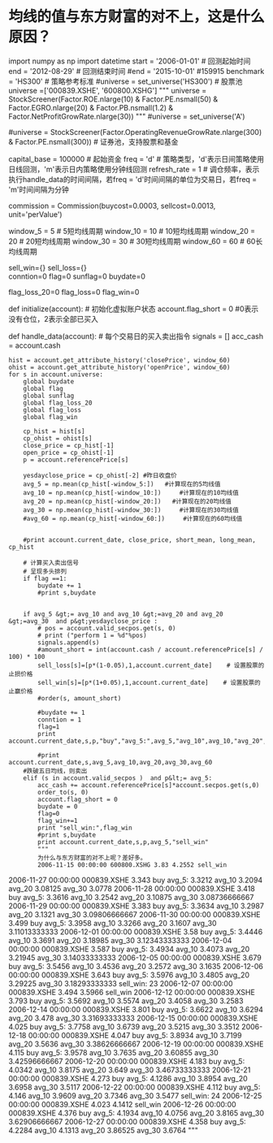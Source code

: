 # 均线的值与东方财富的对不上，这是什么原因？

import numpy as np
import datetime
start = '2006-01-01'                       # 回测起始时间
end = '2012-08-29'                         # 回测结束时间
#end = '2015-10-01' 
#159915
benchmark = 'HS300'                  # 策略参考标准
#universe = set_universe('HS300')  # 股票池
universe =['000839.XSHE', '600800.XSHG']
"""
universe = StockScreener(Factor.ROE.nlarge(10) & Factor.PE.nsmall(50) & Factor.EGRO.nlarge(20) & Factor.PB.nsmall(1.2) & Factor.NetProfitGrowRate.nlarge(30))
"""
#universe = set_universe('A')  

#universe = StockScreener(Factor.OperatingRevenueGrowRate.nlarge(300) & Factor.PE.nsmall(300))              # 证券池，支持股票和基金

capital_base = 100000                      # 起始资金
freq = 'd'                                 # 策略类型，'d'表示日间策略使用日线回测，'m'表示日内策略使用分钟线回测
refresh_rate = 1                           # 调仓频率，表示执行handle_data的时间间隔，若freq = 'd'时间间隔的单位为交易日，若freq = 'm'时间间隔为分钟

commission = Commission(buycost=0.0003, sellcost=0.0013, unit='perValue')

window_5 = 5  # 5短均线周期
window_10 = 10  # 10短均线周期
window_20 = 20  # 20短均线周期
window_30 = 30  # 30短均线周期
window_60 = 60   # 60长均线周期

sell_win={}
sell_loss={}  
conntion=0
flag=0
sunflag=0
buydate=0

flag_loss_20=0
flag_loss=0
flag_win=0

def initialize(account):					# 初始化虚拟账户状态
    account.flag_short = 0  #0表示没有仓位，2表示全部已买入
    
    
def handle_data(account):                   # 每个交易日的买入卖出指令
    signals = []
    acc_cash = account.cash
    
    hist = account.get_attribute_history('closePrice', window_60)
    ohist = account.get_attribute_history('openPrice', window_60)
    for s in account.universe:
        global buydate
        global flag
        global sunflag
        global flag_loss_20
        global flag_loss
        global flag_win
        
        cp_hist = hist[s]
        cp_ohist = ohist[s]
        close_price = cp_hist[-1]
        open_price = cp_ohist[-1]
        p = account.referencePrice[s]
      
        yesdayclose_price = cp_ohist[-2] #昨日收盘价
        avg_5 = np.mean(cp_hist[-window_5:])   #计算现在的5均线值
        avg_10 = np.mean(cp_hist[-window_10:])     #计算现在的10均线值
        avg_20 = np.mean(cp_hist[-window_20:])   #计算现在的20均线值
        avg_30 = np.mean(cp_hist[-window_30:])     #计算现在的30均线值     
        #avg_60 = np.mean(cp_hist[-window_60:])     #计算现在的60均线值 
        
        
        #print account.current_date, close_price, short_mean, long_mean, cp_hist
        
        # 计算买入卖出信号
        # 呈现多头排列
        if flag ==1:
            buydate += 1
            #print s,buydate

            
        if avg_5 &gt;= avg_10 and avg_10 &gt;=avg_20 and avg_20 &gt;=avg_30  and p&gt;yesdayclose_price :
            # pos = account.valid_secpos.get(s, 0)
            # print ("perform 1 = %d"%pos)
            signals.append(s)
            #amount_short = int(account.cash / account.referencePrice[s] / 100) * 100
            sell_loss[s]=[p*(1-0.05),1,account.current_date]    # 设置股票的止损价格
            sell_win[s]=[p*(1+0.05),1,account.current_date]    # 设置股票的止赢价格
            #order(s, amount_short)
           
            #buydate += 1
            conntion = 1
            flag=1
            print account.current_date,s,p,"buy","avg_5:",avg_5,"avg_10",avg_10,"avg_20",avg_20,"avg_30",avg_30

            #print account.current_date,s,avg_5,avg_10,avg_20,avg_30,avg_60
        #跌破五日均线，则卖出
        elif (s in account.valid_secpos )  and p&lt;= avg_5:
            acc_cash += account.referencePrice[s]*account.secpos.get(s,0)
            order_to(s, 0)
            account.flag_short = 0
            buydate = 0
            flag=0
            flag_win+=1
            print "sell_win:",flag_win
            #print s,buydate
            print account.current_date,s,p,avg_5,"sell_win"
            """
            为什么与东方财富的对不上呢？差好多。
            2006-11-15 00:00:00 600800.XSHG 3.83 4.2552 sell_win
2006-11-27 00:00:00 000839.XSHE 3.343 buy avg_5: 3.3212 avg_10 3.2094 avg_20 3.08125 avg_30 3.0778
2006-11-28 00:00:00 000839.XSHE 3.418 buy avg_5: 3.3616 avg_10 3.2542 avg_20 3.10875 avg_30 3.08736666667
2006-11-29 00:00:00 000839.XSHE 3.383 buy avg_5: 3.3634 avg_10 3.2987 avg_20 3.1321 avg_30 3.09806666667
2006-11-30 00:00:00 000839.XSHE 3.499 buy avg_5: 3.3958 avg_10 3.3266 avg_20 3.1607 avg_30 3.11013333333
2006-12-01 00:00:00 000839.XSHE 3.58 buy avg_5: 3.4446 avg_10 3.3691 avg_20 3.18985 avg_30 3.12343333333
2006-12-04 00:00:00 000839.XSHE 3.587 buy avg_5: 3.4934 avg_10 3.4073 avg_20 3.21945 avg_30 3.14033333333
2006-12-05 00:00:00 000839.XSHE 3.679 buy avg_5: 3.5456 avg_10 3.4536 avg_20 3.2572 avg_30 3.1635
2006-12-06 00:00:00 000839.XSHE 3.643 buy avg_5: 3.5976 avg_10 3.4805 avg_20 3.29225 avg_30 3.18293333333
sell_win: 23
2006-12-07 00:00:00 000839.XSHE 3.494 3.5966 sell_win
2006-12-12 00:00:00 000839.XSHE 3.793 buy avg_5: 3.5692 avg_10 3.5574 avg_20 3.4058 avg_30 3.2583
2006-12-14 00:00:00 000839.XSHE 3.801 buy avg_5: 3.6622 avg_10 3.6294 avg_20 3.478 avg_30 3.31693333333
2006-12-15 00:00:00 000839.XSHE 4.025 buy avg_5: 3.7758 avg_10 3.6739 avg_20 3.5215 avg_30 3.3512
2006-12-18 00:00:00 000839.XSHE 4.047 buy avg_5: 3.8934 avg_10 3.7199 avg_20 3.5636 avg_30 3.38626666667
2006-12-19 00:00:00 000839.XSHE 4.115 buy avg_5: 3.9578 avg_10 3.7635 avg_20 3.60855 avg_30 3.42596666667
2006-12-20 00:00:00 000839.XSHE 4.183 buy avg_5: 4.0342 avg_10 3.8175 avg_20 3.649 avg_30 3.46733333333
2006-12-21 00:00:00 000839.XSHE 4.273 buy avg_5: 4.1286 avg_10 3.8954 avg_20 3.6958 avg_30 3.5117
2006-12-22 00:00:00 000839.XSHE 4.112 buy avg_5: 4.146 avg_10 3.9609 avg_20 3.7346 avg_30 3.5477
sell_win: 24
2006-12-25 00:00:00 000839.XSHE 4.023 4.1412 sell_win
2006-12-26 00:00:00 000839.XSHE 4.376 buy avg_5: 4.1934 avg_10 4.0756 avg_20 3.8165 avg_30 3.62906666667
2006-12-27 00:00:00 000839.XSHE 4.358 buy avg_5: 4.2284 avg_10 4.1313 avg_20 3.86525 avg_30 3.6764
"""